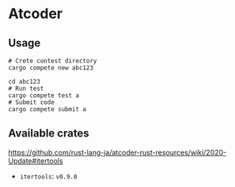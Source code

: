 # Atcoder

## Usage

```shell
# Crete contest directory
cargo compete new abc123

cd abc123
# Run test
cargo compete test a
# Submit code
cargo compete submit a
```

## Available crates

https://github.com/rust-lang-ja/atcoder-rust-resources/wiki/2020-Update#itertools

* `itertools`: `v0.9.0`

